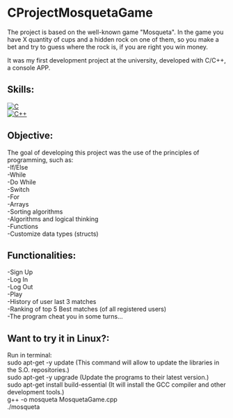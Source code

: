 # CProjectMosquetaGame
The project is based on the well-known game "Mosqueta". In the game you have X quantity of cups and a hidden rock on one of them, so you make a bet and try to guess where the rock is, if you are right you win money.

It was my first development project at the university, developed with C/C++, a console APP.

## Skills:
[![C](https://camo.githubusercontent.com/85dd8c38ef3fd94472ab991bed05066671c0bd12129002379f11d3ca352f9956/68747470733a2f2f696d672e736869656c64732e696f2f7374617469632f76313f7374796c653d666f722d7468652d6261646765266d6573736167653d4326636f6c6f723d323232323232266c6f676f3d43266c6f676f436f6c6f723d413842394343266c6162656c3d)]()
</br>
[![C++](https://camo.githubusercontent.com/6301a47e098ea0b84260920a75b5a71f121c5a0b55965dff8ad80bd60db208c7/68747470733a2f2f696d672e736869656c64732e696f2f7374617469632f76313f7374796c653d666f722d7468652d6261646765266d6573736167653d4325324225324226636f6c6f723d303035393943266c6f676f3d43253242253242266c6f676f436f6c6f723d464646464646266c6162656c3d)]()

## Objective:
The goal of developing this project was the use of the principles of programming, such as:
  </br>
  -If/Else
  </br>
  -While
  </br>
  -Do While
  </br>
  -Switch
  </br>
  -For
  </br>
  -Arrays
  </br>
  -Sorting algorithms
  </br>
  -Algorithms and logical thinking
  </br>
  -Functions
  </br>
  -Customize data types (structs)
  </br>

## Functionalities:
  -Sign Up
  </br>
  -Log In
  </br>
  -Log Out
  </br>
  -Play
  </br>
  -History of user last 3 matches
  </br>
  -Ranking of top 5 Best matches (of all registered users)
  </br>
  -The program cheat you in some turns...
  </br>
  
  ## Want to try it in Linux?:
  Run in terminal:
  </br>
  sudo apt-get -y update  (This command will allow to update the libraries in the S.O. repositories.)
  </br>
  sudo apt-get -y upgrade  (Update the programs to their latest version.)
  </br>
  sudo apt-get install build-essential  (It will install the GCC compiler and other development tools.)
  </br>
  g++ -o mosqueta MosquetaGame.cpp
  </br>
  ./mosqueta


